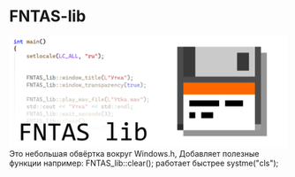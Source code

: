 # FNTAS-lib
![Логотип](https://raw.githubusercontent.com/FerrumNitka/FNTAS-lib/refs/heads/main/images/FNTAS%20lib%20logo.png?token=GHSAT0AAAAAADJLTWP42WAFJTVZ42G274LY2FWURYA)
Это небольшая обвёртка вокруг Windows.h, Добавляет полезные функции например: FNTAS_lib::clear(); работает быстрее systme("cls");
